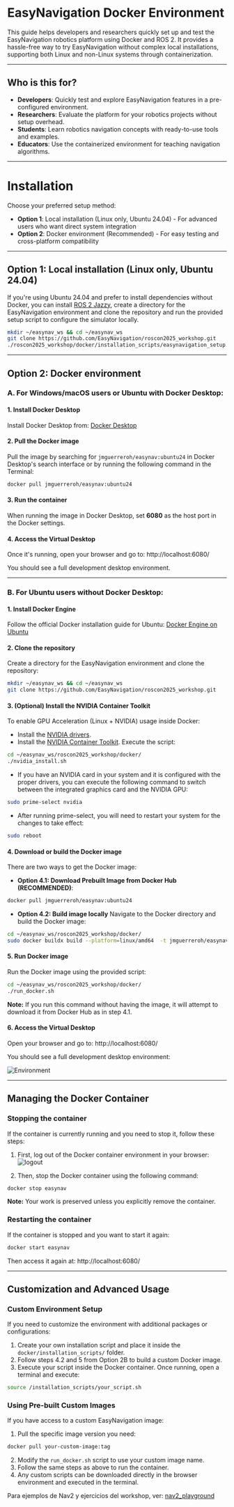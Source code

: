 # EasyNavigation Docker Environment
This guide helps developers and researchers quickly set up and test the EasyNavigation robotics platform using Docker and ROS 2. It provides a hassle-free way to try EasyNavigation without complex local installations, supporting both Linux and non-Linux systems through containerization.

---

## Who is this for?
 - **Developers**: Quickly test and explore EasyNavigation features in a pre-configured environment.
 - **Researchers**: Evaluate the platform for your robotics projects without setup overhead.
 - **Students**: Learn robotics navigation concepts with ready-to-use tools and examples.
 - **Educators**: Use the containerized environment for teaching navigation algorithms.

---
# Installation
Choose your preferred setup method:
- **Option 1**: Local installation (Linux only, Ubuntu 24.04) - For advanced users who want direct system integration
- **Option 2**: Docker environment (Recommended) - For easy testing and cross-platform compatibility
---


## Option 1: Local installation (Linux only, Ubuntu 24.04)
If you're using Ubuntu 24.04 and prefer to install dependencies without Docker, you can install [ROS 2 Jazzy](https://docs.ros.org/en/jazzy/index.html), create a directory for the EasyNavigation environment and clone the repository and run the provided setup script to configure the simulator locally.
```sh
mkdir ~/easynav_ws && cd ~/easynav_ws
git clone https://github.com/EasyNavigation/roscon2025_workshop.git
./roscon2025_workshop/docker/installation_scripts/easynavigation_setup.sh
```

---
## Option 2: Docker environment

### A. For Windows/macOS users or Ubuntu with Docker Desktop:

#### 1. Install Docker Desktop
Install Docker Desktop from: [Docker Desktop](https://www.docker.com/products/docker-desktop/)

#### 2. Pull the Docker image
Pull the image by searching for `jmguerreroh/easynav:ubuntu24` in Docker Desktop's search interface or by running the following command in the Terminal:
```bash
docker pull jmguerreroh/easynav:ubuntu24
```

#### 3. Run the container
When running the image in Docker Desktop, set **6080** as the host port in the Docker settings. 

#### 4. Access the Virtual Desktop
Once it's running, open your browser and go to: http://localhost:6080/

You should see a full development desktop environment.

---

### B. For Ubuntu users without Docker Desktop:

#### 1. Install Docker Engine
Follow the official Docker installation guide for Ubuntu: [Docker Engine on Ubuntu](https://docs.docker.com/engine/install/ubuntu/)

#### 2. Clone the repository
Create a directory for the EasyNavigation environment and clone the repository:
```sh
mkdir ~/easynav_ws && cd ~/easynav_ws
git clone https://github.com/EasyNavigation/roscon2025_workshop.git
```

#### 3. (Optional) Install the NVIDIA Container Toolkit
To enable GPU Acceleration (Linux + NVIDIA) usage inside Docker:
- Install the [NVIDIA drivers](https://ubuntu.com/server/docs/nvidia-drivers-installation).
- Install the [NVIDIA Container Toolkit](https://docs.nvidia.com/datacenter/cloud-native/container-toolkit/latest/install-guide.html). Execute the script:

```sh
cd ~/easynav_ws/roscon2025_workshop/docker/
./nvidia_install.sh
```

- If you have an NVIDIA card in your system and it is configured with the proper drivers, you can execute the following command to switch between the integrated graphics card and the NVIDIA GPU:
```sh 
sudo prime-select nvidia
``` 

- After running prime-select, you will need to restart your system for the changes to take effect:
```sh 
sudo reboot
``` 

#### 4. Download or build the Docker image
There are two ways to get the Docker image:
- **Option 4.1: Download Prebuilt Image from Docker Hub (RECOMMENDED)**:
```sh
docker pull jmguerreroh/easynav:ubuntu24
```

- **Option 4.2: Build image locally**
Navigate to the Docker directory and build the Docker image:
```sh
cd ~/easynav_ws/roscon2025_workshop/docker/
sudo docker buildx build --platform=linux/amd64  -t jmguerreroh/easynav:ubuntu24 -f Dockerfile .
```

#### 5. Run Docker image
Run the Docker image using the provided script:
```sh
cd ~/easynav_ws/roscon2025_workshop/docker/
./run_docker.sh
```

**Note:** If you run this command without having the image, it will attempt to download it from Docker Hub as in step 4.1.

#### 6. Access the Virtual Desktop
Open your browser and go to: http://localhost:6080/

You should see a full development desktop environment:

![Environment](images/environment.png)

---

## Managing the Docker Container

### Stopping the container
If the container is currently running and you need to stop it, follow these steps:

1. First, log out of the Docker container environment in your browser:
   ![logout](images/logout.png)

2. Then, stop the Docker container using the following command:
```sh
docker stop easynav
```

**Note:** Your work is preserved unless you explicitly remove the container.

### Restarting the container
If the container is stopped and you want to start it again:
```sh
docker start easynav
```

Then access it again at: http://localhost:6080/

---
## Customization and Advanced Usage

### Custom Environment Setup
If you need to customize the environment with additional packages or configurations:
1. Create your own installation script and place it inside the `docker/installation_scripts/` folder.
2. Follow steps 4.2 and 5 from Option 2B to build a custom Docker image.
3. Execute your script inside the Docker container. Once running, open a terminal and execute:

```sh
source /installation_scripts/your_script.sh
```

### Using Pre-built Custom Images
If you have access to a custom EasyNavigation image:
1. Pull the specific image version you need:
```sh
docker pull your-custom-image:tag
```
2. Modify the `run_docker.sh` script to use your custom image name.
3. Follow the same steps as above to run the container.
4. Any custom scripts can be downloaded directly in the browser environment and executed in the terminal.


Para ejemplos de Nav2 y ejercicios del workshop, ver: [nav2_playground](../easynav_playground_kobuki/README.md)